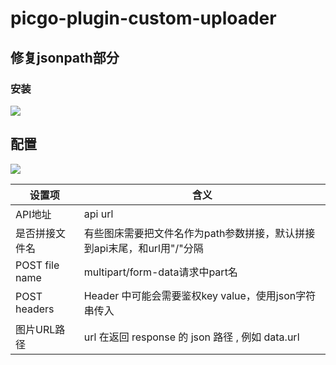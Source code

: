 # picgo-plugin-custom-uploader

## 修复jsonpath部分


### 安装

![](http://img-ys011.didistatic.com/static/mit/static/5025df13/20200702153209.png)

## 配置

![](http://img-ys011.didistatic.com/static/mit/static/0a6c4a21/20200702151551.png)

| 设置项         | 含义                                                         |
| -------------- | ------------------------------------------------------------ |
| API地址        | api url                                                      |
| 是否拼接文件名 | 有些图床需要把文件名作为path参数拼接，默认拼接到api末尾，和url用"/"分隔 |
| POST file name | multipart/form-data请求中part名                              |
| POST headers   | Header 中可能会需要鉴权key value，使用json字符串传入         |
| 图片URL路径    | url 在返回 response 的 json 路径 , 例如 data.url             |

